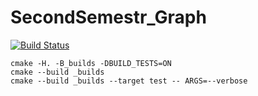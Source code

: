 # SecondSemestr_Graph

[![Build Status](https://travis-ci.org/SashaPozhuev1/SecondSemestr_Graph.svg?branch=master)](https://travis-ci.org/SashaPozhuev1/SecondSemestr_Graph)

```
cmake -H. -B_builds -DBUILD_TESTS=ON
cmake --build _builds
cmake --build _builds --target test -- ARGS=--verbose
```
